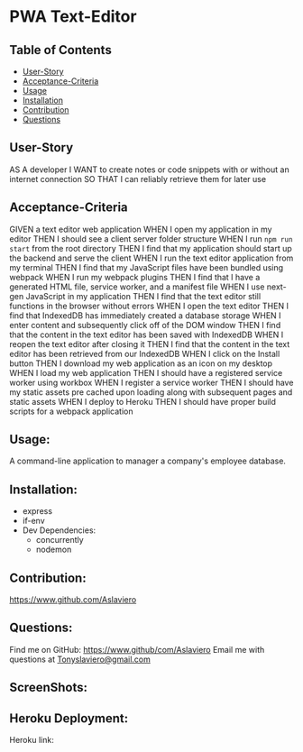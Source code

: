 # PWA Text-Editor

## Table of Contents

- [User-Story](#user-story)
- [Acceptance-Criteria](#acceptance-criteria)
- [Usage](#usage)
- [Installation](#installation)
- [Contribution](#contribution)
- [Questions](#questions)

## User-Story

AS A developer
I WANT to create notes or code snippets with or without an internet connection
SO THAT I can reliably retrieve them for later use

## Acceptance-Criteria

GIVEN a text editor web application
WHEN I open my application in my editor
THEN I should see a client server folder structure
WHEN I run `npm run start` from the root directory
THEN I find that my application should start up the backend and serve the client
WHEN I run the text editor application from my terminal
THEN I find that my JavaScript files have been bundled using webpack
WHEN I run my webpack plugins
THEN I find that I have a generated HTML file, service worker, and a manifest file
WHEN I use next-gen JavaScript in my application
THEN I find that the text editor still functions in the browser without errors
WHEN I open the text editor
THEN I find that IndexedDB has immediately created a database storage
WHEN I enter content and subsequently click off of the DOM window
THEN I find that the content in the text editor has been saved with IndexedDB
WHEN I reopen the text editor after closing it
THEN I find that the content in the text editor has been retrieved from our IndexedDB
WHEN I click on the Install button
THEN I download my web application as an icon on my desktop
WHEN I load my web application
THEN I should have a registered service worker using workbox
WHEN I register a service worker
THEN I should have my static assets pre cached upon loading along with subsequent pages and static assets
WHEN I deploy to Heroku
THEN I should have proper build scripts for a webpack application

## Usage:

A command-line application to manager a company's employee database.

## Installation:

- express
- if-env
- Dev Dependencies:
  - concurrently
  - nodemon

## Contribution:

https://www.github.com/Aslaviero

## Questions:

Find me on GitHub: https://www.github/com/Aslaviero
Email me with questions at Tonyslaviero@gmail.com

## ScreenShots:

## Heroku Deployment:

Heroku link:
